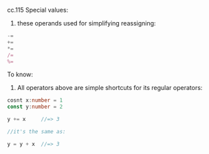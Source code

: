 cc.115
Special values:
1. these operands used for simplifying reassigning: 
 ```ts
 -= 
 +=
 *=
 /=
 %=
```

To know:
1. All operators above are simple shortcuts for its regular operators:
```ts
cosnt x:number = 1
const y:number = 2

y += x     //=> 3 

//it's the same as:

y = y + x  //=> 3
```